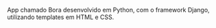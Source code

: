 App chamado Bora desenvolvido em Python, com o framework Django, utilizando templates em HTML e CSS.
